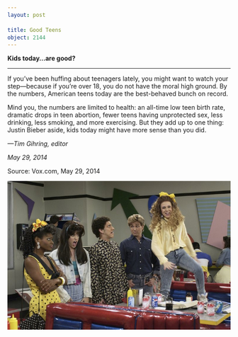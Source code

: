 ```yaml
---
layout: post

title: Good Teens
object: 2144
---
```

**Kids today…are good?**

****

If you’ve been huffing about teenagers lately, you might want to watch your step—because if you’re over 18, you do not have the moral high ground. By the numbers, American teens today are the best-behaved bunch on record. 

Mind you, the numbers are limited to health: an all-time low teen birth rate, dramatic drops in teen abortion, fewer teens having unprotected sex, less drinking, less smoking, and more exercising. But they add up to one thing: Justin Bieber aside, kids today might have more sense than you did.

*—Tim Gihring, editor*

*May 29, 2014*

Source: Vox.com, May 29, 2014

![](../images/14-05-29_74.8_GoodTeensEDIT-1.jpg)
